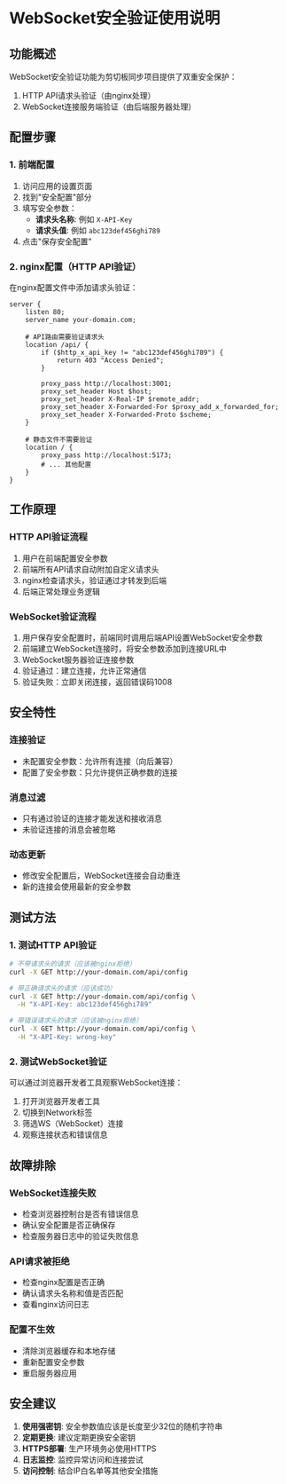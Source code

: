 # WebSocket安全验证使用说明

## 功能概述

WebSocket安全验证功能为剪切板同步项目提供了双重安全保护：
1. HTTP API请求头验证（由nginx处理）
2. WebSocket连接服务端验证（由后端服务器处理）

## 配置步骤

### 1. 前端配置

1. 访问应用的设置页面
2. 找到"安全配置"部分
3. 填写安全参数：
   - **请求头名称**: 例如 `X-API-Key`
   - **请求头值**: 例如 `abc123def456ghi789`
4. 点击"保存安全配置"

### 2. nginx配置（HTTP API验证）

在nginx配置文件中添加请求头验证：

```nginx
server {
    listen 80;
    server_name your-domain.com;
    
    # API路由需要验证请求头
    location /api/ {
        if ($http_x_api_key != "abc123def456ghi789") {
            return 403 "Access Denied";
        }
        
        proxy_pass http://localhost:3001;
        proxy_set_header Host $host;
        proxy_set_header X-Real-IP $remote_addr;
        proxy_set_header X-Forwarded-For $proxy_add_x_forwarded_for;
        proxy_set_header X-Forwarded-Proto $scheme;
    }
    
    # 静态文件不需要验证
    location / {
        proxy_pass http://localhost:5173;
        # ... 其他配置
    }
}
```

## 工作原理

### HTTP API验证流程

1. 用户在前端配置安全参数
2. 前端所有API请求自动附加自定义请求头
3. nginx检查请求头，验证通过才转发到后端
4. 后端正常处理业务逻辑

### WebSocket验证流程

1. 用户保存安全配置时，前端同时调用后端API设置WebSocket安全参数
2. 前端建立WebSocket连接时，将安全参数添加到连接URL中
3. WebSocket服务器验证连接参数
4. 验证通过：建立连接，允许正常通信
5. 验证失败：立即关闭连接，返回错误码1008

## 安全特性

### 连接验证
- 未配置安全参数：允许所有连接（向后兼容）
- 配置了安全参数：只允许提供正确参数的连接

### 消息过滤
- 只有通过验证的连接才能发送和接收消息
- 未验证连接的消息会被忽略

### 动态更新
- 修改安全配置后，WebSocket连接会自动重连
- 新的连接会使用最新的安全参数

## 测试方法

### 1. 测试HTTP API验证

```bash
# 不带请求头的请求（应该被nginx拒绝）
curl -X GET http://your-domain.com/api/config

# 带正确请求头的请求（应该成功）
curl -X GET http://your-domain.com/api/config \
  -H "X-API-Key: abc123def456ghi789"

# 带错误请求头的请求（应该被nginx拒绝）
curl -X GET http://your-domain.com/api/config \
  -H "X-API-Key: wrong-key"
```

### 2. 测试WebSocket验证

可以通过浏览器开发者工具观察WebSocket连接：

1. 打开浏览器开发者工具
2. 切换到Network标签
3. 筛选WS（WebSocket）连接
4. 观察连接状态和错误信息

## 故障排除

### WebSocket连接失败
- 检查浏览器控制台是否有错误信息
- 确认安全配置是否正确保存
- 检查服务器日志中的验证失败信息

### API请求被拒绝
- 检查nginx配置是否正确
- 确认请求头名称和值是否匹配
- 查看nginx访问日志

### 配置不生效
- 清除浏览器缓存和本地存储
- 重新配置安全参数
- 重启服务器应用

## 安全建议

1. **使用强密钥**: 安全参数值应该是长度至少32位的随机字符串
2. **定期更换**: 建议定期更换安全密钥
3. **HTTPS部署**: 生产环境务必使用HTTPS
4. **日志监控**: 监控异常访问和连接尝试
5. **访问控制**: 结合IP白名单等其他安全措施
